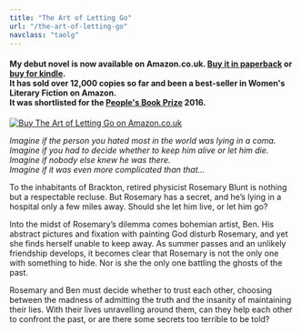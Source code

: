 ```yaml
---
title: "The Art of Letting Go"
url: "/the-art-of-letting-go"
navclass: "taolg"
---
```


#### My debut novel is now available on Amazon.co.uk. [Buy it in paperback](http://www.amazon.co.uk/The-Art-Letting-Chloe-Banks/dp/191019820X/) or [buy for kindle](http://www.amazon.co.uk/The-Art-Letting-Chloe-Banks-ebook/dp/B00LZRKK9S/). <br>It has sold over 12,000 copies so far and been a best-seller in Women's Literary Fiction on Amazon. <br>It was shortlisted for the [People's Book Prize](http://www.peoplesbookprize.com/) 2016.

[<img src="/img/taolg-cover.jpg" alt="Buy The Art of Letting Go on Amazon.co.uk" title="Buy The Art of Letting Go on Amazon.co.uk" class="cover-image">](http://www.amazon.co.uk/The-Art-Letting-Chloe-Banks/dp/191019820X/)

<em>
Imagine if the person you hated most in the world was lying in a coma.<br>
Imagine if you had to decide whether to keep him  alive or let him die.<br>
Imagine if nobody else knew he was there.<br>
Imagine if it was even more complicated than that&hellip;
</em>

To the inhabitants of Brackton, retired physicist Rosemary Blunt is nothing but a respectable recluse. But Rosemary has a secret, and he’s lying in a hospital only a few miles away. Should she let him live, or let him go?

Into the midst of Rosemary’s dilemma comes bohemian artist, Ben. His abstract pictures and fixation with painting God disturb Rosemary, and yet she finds herself unable to keep away. As summer passes and an unlikely friendship develops, it becomes clear that Rosemary is not the only one with something to hide. Nor is she the only one battling the ghosts of the past.

Rosemary and Ben must decide whether to trust each other, choosing between the madness of admitting the truth and the insanity of maintaining their lies. With their lives unravelling around them, can they help each other to confront the past, or are there some secrets too terrible to be told?